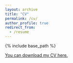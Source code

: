 ```yaml
---
layout: archive
title: "CV"
permalink: /cv/
author_profile: true
redirect_from:
  - /resume
---
```


{% include base_path %}

[You can download my CV here.](/assets/Latest_AndrewMarderstein_CV.pdf)
